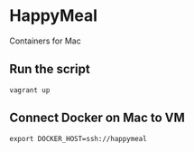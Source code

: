 # HappyMeal
Containers for Mac

## Run the script
```vagrant up```

## Connect Docker on Mac to VM
```export DOCKER_HOST=ssh://happymeal```
